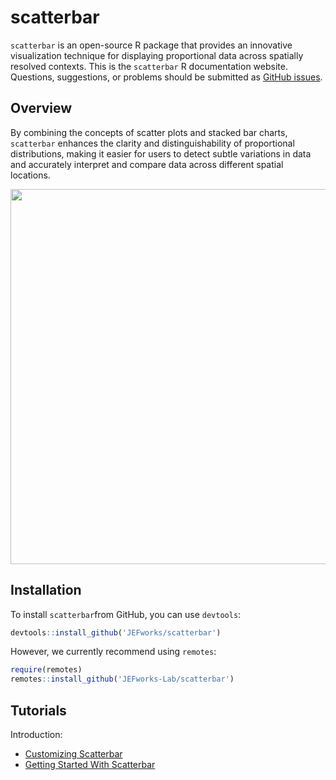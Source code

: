 
<!-- README.md is generated from README.Rmd. Please edit that file -->

# scatterbar

<!-- badges: start -->
<!-- badges: end -->

`scatterbar` is an open-source R package that provides an innovative
visualization technique for displaying proportional data across
spatially resolved contexts. This is the `scatterbar` R documentation
website. Questions, suggestions, or problems should be submitted as
[GitHub issues](https://github.com/JEFworks-Lab/scatterbar/issues).

## Overview

By combining the concepts of scatter plots and stacked bar charts,
`scatterbar` enhances the clarity and distinguishability of proportional
distributions, making it easier for users to detect subtle variations in
data and accurately interpret and compare data across different spatial
locations.

<p align="center">

<img src="https://github.com/JEFworks/scatterbar/blob/main/images/scatterbar_example.pdf" height="600"/>

</p>

## Installation

To install `scatterbar`from GitHub, you can use `devtools`:

``` r
devtools::install_github('JEFworks/scatterbar')
```

However, we currently recommend using `remotes`:

``` r
require(remotes)
remotes::install_github('JEFworks-Lab/scatterbar')
```

## Tutorials

Introduction:

- [Customizing
  Scatterbar](https://github.com/JEFworks/scatterbar/blob/main/vignettes/customizing_scatterbar.Rmd)
- [Getting Started With
  Scatterbar](https://github.com/JEFworks/scatterbar/blob/main/vignettes/getting-started-with-scatterbars.Rmd)
